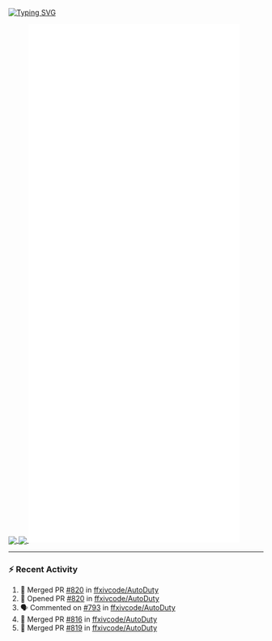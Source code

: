 [![Typing SVG](https://readme-typing-svg.demolab.com?font=Fira+Code&duration=1000&pause=1000&multiline=true&repeat=false&width=435&lines=Simon+Latusek+%7C+Gameplay+Engineer)](https://git.io/typing-svg)

<a href="https://github.com/anuraghazra/github-readme-stats">
  <img height=200 align="center" src="https://github-readme-stats.vercel.app/api?username=erdelf&theme=radical" />
</a>
<a href="https://github.com/anuraghazra/convoychat">
  <img height=200 align="center" src="https://streak-stats.demolab.com?user=erdelf&theme=radical&mode=weekly" />
</a>

<picture>
  <img src="/github-metrics.svg" alt="Metrics">
</picture>

---

### :zap: Recent Activity
<!--START_SECTION:activity-->
1. 🎉 Merged PR [#820](https://github.com/ffxivcode/AutoDuty/pull/820) in [ffxivcode/AutoDuty](https://github.com/ffxivcode/AutoDuty)
2. 💪 Opened PR [#820](https://github.com/ffxivcode/AutoDuty/pull/820) in [ffxivcode/AutoDuty](https://github.com/ffxivcode/AutoDuty)
3. 🗣 Commented on [#793](https://github.com/ffxivcode/AutoDuty/issues/793#issuecomment-2699995597) in [ffxivcode/AutoDuty](https://github.com/ffxivcode/AutoDuty)
4. 🎉 Merged PR [#816](https://github.com/ffxivcode/AutoDuty/pull/816) in [ffxivcode/AutoDuty](https://github.com/ffxivcode/AutoDuty)
5. 🎉 Merged PR [#819](https://github.com/ffxivcode/AutoDuty/pull/819) in [ffxivcode/AutoDuty](https://github.com/ffxivcode/AutoDuty)
<!--END_SECTION:activity-->

<!--
**erdelf/erdelf** is a ✨ _special_ ✨ repository because its `README.md` (this file) appears on your GitHub profile.

Here are some ideas to get you started:

- 🔭 I’m currently working on ...
- 🌱 I’m currently learning ...
- 👯 I’m looking to collaborate on ...
- 🤔 I’m looking for help with ...
- 💬 Ask me about ...
- 📫 How to reach me: ...
- 😄 Pronouns: ...
- ⚡ Fun fact: ...
-->
